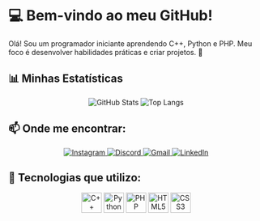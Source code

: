 # 💻 Bem-vindo ao meu GitHub!

Olá! Sou um programador iniciante aprendendo C++, Python e PHP. Meu foco é desenvolver habilidades práticas e criar projetos. 🚀

## 📊 Minhas Estatísticas
<div align="center">
  <img src="https://github-readme-stats.vercel.app/api?username=joaovitorwp&show_icons=true&theme=radical" alt="GitHub Stats" />
  <img src="https://github-readme-stats.vercel.app/api/top-langs/?username=joaovitorwp&layout=compact&theme=radical" alt="Top Langs" />
</div>

## 📫 Onde me encontrar:
<div align="center">
  <a href="https://instagram.com/joaovitorw1" target="_blank">
    <img src="https://img.shields.io/badge/-Instagram-E4405F?style=for-the-badge&logo=instagram&logoColor=white" alt="Instagram" />
  </a>
  <a href="https://discord.com/" target="_blank">
    <img src="https://img.shields.io/badge/-Discord-5865F2?style=for-the-badge&logo=discord&logoColor=white" alt="Discord" />
  </a>
  <a href="mailto:joaovitorwagnerp@gmail.com" target="_blank">
    <img src="https://img.shields.io/badge/-Gmail-D14836?style=for-the-badge&logo=gmail&logoColor=white" alt="Gmail" />
  </a>
  <a href="https://linkedin.com/in/joão-vitor-wagner-pereira-77429b305/" target="_blank">
    <img src="https://img.shields.io/badge/-LinkedIn-0077B5?style=for-the-badge&logo=linkedin&logoColor=white" alt="LinkedIn" />
  </a>
</div>

## 🚀 Tecnologias que utilizo:
<div align="center">
  <img src="https://cdn.jsdelivr.net/gh/devicons/devicon/icons/cplusplus/cplusplus-original.svg" width="40" height="40" alt="C++" />
  <img src="https://cdn.jsdelivr.net/gh/devicons/devicon/icons/python/python-original.svg" width="40" height="40" alt="Python" />
  <img src="https://cdn.jsdelivr.net/gh/devicons/devicon/icons/php/php-original.svg" width="40" height="40" alt="PHP" />
  <img src="https://cdn.jsdelivr.net/gh/devicons/devicon/icons/html5/html5-original.svg" width="40" height="40" alt="HTML5" />
  <img src="https://cdn.jsdelivr.net/gh/devicons/devicon/icons/css3/css3-original.svg" width="40" height="40" alt="CSS3" />
</div>
